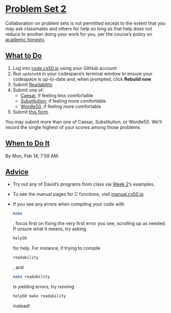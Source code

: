 # [Problem Set 2](https://cs50.harvard.edu/college/2022/spring/psets/2/#problem-set-2)

Collaboration on problem sets is not permitted except to the extent that you may ask  classmates and others for help so long as that help does not reduce to  another doing your work for you, per the course’s policy on [academic honesty](https://cs50.harvard.edu/college/2022/spring/syllabus/#academic-honesty).



## [What to Do](https://cs50.harvard.edu/college/2022/spring/psets/2/#what-to-do)

1. Log into [code.cs50.io](https://code.cs50.io) using your GitHub account
2. Run `update50` in your codespace’s terminal window to ensure your codespace is up-to-date and, when prompted, click **Rebuild now**
3. Submit [Readability](https://cs50.harvard.edu/college/2022/spring/psets/2/readability/)
4. Submit one of:    
   - [Caesar](https://cs50.harvard.edu/college/2022/spring/psets/2/caesar/), if feeling less comfortable
   - [Substitution](https://cs50.harvard.edu/college/2022/spring/psets/2/substitution/), if feeling more comfortable
   - [Wordle50](https://cs50.harvard.edu/college/2022/spring/psets/2/wordle50/), if feeling more comfortable
5. Submit [this form](https://forms.cs50.io/eae8ab26-826a-46fd-a1fe-dde3671a2b1b).

You may submit more than one of Caesar, Substitution, or Wordle50.  We’ll record the single highest of your scores among those problems.



## [When to Do It](https://cs50.harvard.edu/college/2022/spring/psets/2/#when-to-do-it)

By Mon, Feb 14, 7:59 AM.



## [Advice](https://cs50.harvard.edu/college/2022/spring/psets/2/#advice)

- Try out any of David’s programs from class via [Week 2](https://cs50.harvard.edu/college/2022/spring/weeks/2/)’s examples.

- To see the manual pages for C functions, visit [manual.cs50.io](https://manual.cs50.io/).

- If you see any errors when compiling your code with 

  ```bash
  make
  ```

  , focus first on fixing the very first error you see, scrolling up as needed. If unsure what it means, try asking 

  ```bash
  help50
  ```

   for help. For instance, if trying to compile 

  ```bash
  readability
  ```

  , and    

  ```bash
  make readability
  ```

  is yielding errors, try running

  ```bash
  help50 make readability
  ```

  instead!